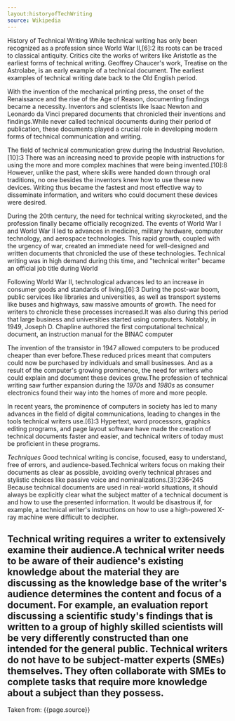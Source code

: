 ```yaml
---
layout:historyofTechWriting
source: Wikipedia
---
```

History of Technical Writing
While technical writing has only been recognized as a profession since World War II,[6]:2 its roots can be traced to classical antiquity. Critics cite the works of writers like Aristotle as the earliest forms of technical writing. Geoffrey Chaucer's work, Treatise on the Astrolabe, is an early example of a technical document. The earliest examples of technical writing date back to the Old English period.

With the invention of the mechanical printing press, the onset of the Renaissance and the rise of the Age of Reason, documenting findings became a necessity. Inventors and scientists like Isaac Newton and Leonardo da Vinci prepared documents that chronicled their inventions and findings.While never called technical documents during their period of publication, these documents played a crucial role in developing modern forms of technical communication and writing.

The field of technical communication grew during the Industrial Revolution.[10]:3 There was an increasing need to provide people with instructions for using the more and more complex machines that were being invented.[10]:8 However, unlike the past, where skills were handed down through oral traditions, no one besides the inventors knew how to use these new devices. Writing thus became the fastest and most effective way to disseminate information, and writers who could document these devices were desired.

During the 20th century, the need for technical writing skyrocketed, and the profession finally became officially recognized. The events of World War I and World War II led to advances in medicine, military hardware, computer technology, and aerospace technologies. This rapid growth, coupled with the urgency of war, created an immediate need for well-designed and written documents that chronicled the use of these technologies. Technical writing was in high demand during this time, and "technical writer" became an official job title during World 

Following World War II, technological advances led to an increase in consumer goods and standards of living.[6]:3 During the post-war boom, public services like libraries and universities, as well as transport systems like buses and highways, saw massive amounts of growth. The need for writers to chronicle these processes increased.It was also during this period that large business and universities started using computers. Notably, in 1949, Joseph D. Chapline authored the first computational technical document, an instruction manual for the BINAC computer

The invention of the transistor in 1947 allowed computers to be produced cheaper than ever before.These reduced prices meant that computers could now be purchased by individuals and small businesses. And as a result of the computer's growing prominence, the need for writers who could explain and document these devices grew.The profession of technical writing saw further expansion during the _1970s_ and _1980s_ as consumer electronics found their way into the homes of more and more people.

In recent years, the prominence of computers in society has led to many advances in the field of digital communications, leading to changes in the tools technical writers use.[6]:3 Hypertext, word processors, graphics editing programs, and page layout software have made the creation of technical documents faster and easier, and technical writers of today must be proficient in these programs.

_Techniques_
Good technical writing is concise, focused, easy to understand, free of errors, and audience-based.Technical writers focus on making their documents as clear as possible, avoiding overly technical phrases and stylistic choices like passive voice and nominalizations.[3]:236–245 Because technical documents are used in real-world situations, it should always be explicitly clear what the subject matter of a technical document is and how to use the presented information. It would be disastrous if, for example, a technical writer's instructions on how to use a high-powered X-ray machine were difficult to decipher.

Technical writing requires a writer to extensively examine their audience.A technical writer needs to be aware of their audience's existing knowledge about the material they are discussing as the knowledge base of the writer's audience determines the content and focus of a document. For example, an evaluation report discussing a scientific study's findings that is written to a group of highly skilled scientists will be very differently constructed than one intended for the general public. Technical writers do not have to be subject-matter experts (SMEs) themselves. They often collaborate with SMEs to complete tasks that require more knowledge about a subject than they possess.
------
Taken from: {{page.source}}